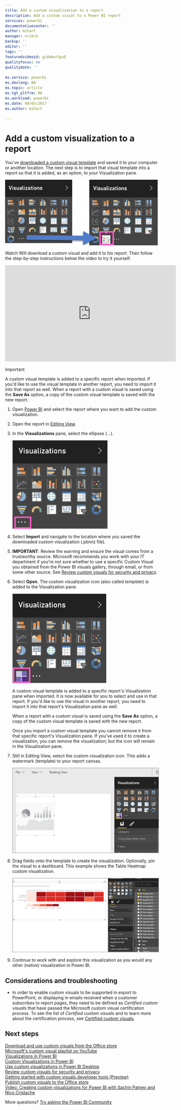 ```yaml
---
title: Add a custom visualization to a report
description: Add a custom visual to a Power BI report
services: powerbi
documentationcenter: ''
author: mihart
manager: erikre
backup: ''
editor: ''
tags: ''
featuredvideoid: gido6wr5pvE
qualityfocus: no
qualitydate: ''

ms.service: powerbi
ms.devlang: NA
ms.topic: article
ms.tgt_pltfrm: NA
ms.workload: powerbi
ms.date: 09/03/2017
ms.author: mihart

---
```

# Add a custom visualization to a report
You've [downloaded a custom visual template](service-custom-visuals-office-store.md) and saved it to your computer or another location.  The next step is to
import that visual template into a report so that it is added, as an option, to your Visualization pane.

![](media/power-bi-report-add-custom-visual/pbi-custom-viz-icon.png)

Watch Will download a custom visual and add it to his report. Then follow the step-by-step instructions below the video to try it yourself.

<iframe width="560" height="315" src="https://www.youtube.com/embed/gido6wr5pvE" frameborder="0" allowfullscreen></iframe>

> [!IMPORTANT]
> A custom visual template is added to a specific report when imported. If you'd like to use the visual template in another report, you need to import it into that report as well. When a report with a custom visual is saved using the **Save As** option, a copy of the custom visual template is saved with the new report.
> 
> 

1. Open [Power BI](http://app.powerbi.com) and select the report where you want to add the custom visualization.  
2. Open the report in [Editing View](powerbi-service-interact-with-a-report-in-editing-view.md).
3. In the **Visualizations** pane, select the ellipses (...).
   
    ![](media/power-bi-report-add-custom-visual/pbi_customvizellipses.jpg)
4. Select **Import** and navigate to the location where you saved the downloaded custom visualization (.pbiviz file).
5. **IMPORTANT**: Review the warning and ensure the visual comes from a trustworthy source. Microsoft recommends you work with your IT department if you're not sure whether to
   use a specific Custom Visual you obtained from the Power BI visuals gallery, through email, or from some other source.
   See [Review custom visuals for security and privacy](service-custom-visuals-review-for-security-and-privacy.md).
6. Select **Open**. The custom visualization icon (also called *template*) is added to the Visualization pane.
   
    ![](media/power-bi-report-add-custom-visual/pbi_customvizaddedicon.jpg)
   
    A custom visual template is added to a specific report's Visualization pane when imported. It is now available for you to select and use in that report.
    If you'd like to use the visual in another report, you need to import it into that report's Visualization pane as well.
   
    When a report with a custom visual is saved using the **Save As** option, a copy of the custom visual template is saved with the new report.
   
    Once you import a custom visual template you cannot remove it from that specific report's Visualization pane. If you've used it
    to create a visualization, you can remove the visualization; but the icon will remain in the Visualization pane.
7. Still in Editing View, select the custom visualization icon.  This adds a watermark (template) to your report canvas.
   
    ![](media/power-bi-report-add-custom-visual/pbi_template.jpg)
8. Drag fields onto the template to create the visualization. Optionally, pin the visual to a dashboard. This example shows the Table Heatmap custom visualization.
   
    ![](media/power-bi-report-add-custom-visual/pbi_customvizadded.jpg)
9. Continue to work with and explore this visualization as you would any other (native) visualization in Power BI.

## Considerations and troubleshooting
* In order to enable custom visuals to be supported in export to PowerPoint, or displaying in emails received when a customer subscribes to report pages, they need to be defined as *Certified custom visuals* that have passed the Microsoft custom visual certification process.  To see the list of *Certified custom visuals* and to learn more about the certification process, see [Certified custom visuals](power-bi-custom-visuals-certified.md).

## Next steps
[Download and use custom visuals from the Office store](service-custom-visuals-office-store.md)  
[Microsoft's custom visual playlist on YouTube](https://www.youtube.com/playlist?list=PL1N57mwBHtN1vIjfvuBIzZllrmKo-Vz6x)  
[Visualizations in Power BI](power-bi-report-visualizations.md)  
[Custom Visualizations in Power BI](power-bi-custom-visuals.md)  
[Use custom visualizations in Power BI Desktop](power-bi-custom-visuals-use.md)  
[Review custom visuals for security and privacy](service-custom-visuals-review-for-security-and-privacy.md)  
[Getting started with custom visuals developer tools (Preview)](service-custom-visuals-getting-started-with-developer-tools.md)  
[Publish custom visuals to the Office store](powerbi-developer-office-store.md)  
[Video: Creating custom visualizations for Power BI with Sachin Patney and Nico Cristache](https://www.youtube.com/watch?v=kULc2VbwjCc)  

More questions? [Try asking the Power BI Community](http://community.powerbi.com/)

